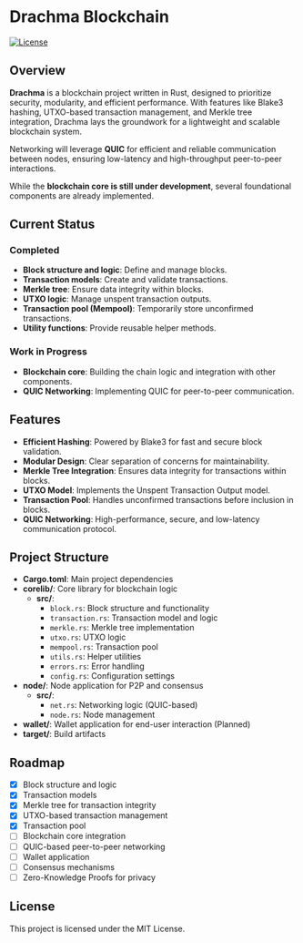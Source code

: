 # Drachma Blockchain

[![License](https://img.shields.io/badge/license-MIT-blue.svg)](LICENSE)

## Overview

**Drachma** is a blockchain project written in Rust, designed to prioritize security, modularity, and efficient performance. With features like Blake3 hashing, UTXO-based transaction management, and Merkle tree integration, Drachma lays the groundwork for a lightweight and scalable blockchain system.

Networking will leverage **QUIC** for efficient and reliable communication between nodes, ensuring low-latency and high-throughput peer-to-peer interactions.

While the **blockchain core is still under development**, several foundational components are already implemented.

## Current Status

### Completed
- **Block structure and logic**: Define and manage blocks.
- **Transaction models**: Create and validate transactions.
- **Merkle tree**: Ensure data integrity within blocks.
- **UTXO logic**: Manage unspent transaction outputs.
- **Transaction pool (Mempool)**: Temporarily store unconfirmed transactions.
- **Utility functions**: Provide reusable helper methods.

### Work in Progress
- **Blockchain core**: Building the chain logic and integration with other components.
- **QUIC Networking**: Implementing QUIC for peer-to-peer communication.

## Features

- **Efficient Hashing**: Powered by Blake3 for fast and secure block validation.
- **Modular Design**: Clear separation of concerns for maintainability.
- **Merkle Tree Integration**: Ensures data integrity for transactions within blocks.
- **UTXO Model**: Implements the Unspent Transaction Output model.
- **Transaction Pool**: Handles unconfirmed transactions before inclusion in blocks.
- **QUIC Networking**: High-performance, secure, and low-latency communication protocol.

## Project Structure

- **Cargo.toml**: Main project dependencies
- **corelib/**: Core library for blockchain logic
  - **src/**:
    - `block.rs`: Block structure and functionality
    - `transaction.rs`: Transaction model and logic
    - `merkle.rs`: Merkle tree implementation
    - `utxo.rs`: UTXO logic
    - `mempool.rs`: Transaction pool
    - `utils.rs`: Helper utilities
    - `errors.rs`: Error handling
    - `config.rs`: Configuration settings
- **node/**: Node application for P2P and consensus
  - **src/**:
    - `net.rs`: Networking logic (QUIC-based)
    - `node.rs`: Node management
- **wallet/**: Wallet application for end-user interaction (Planned)
- **target/**: Build artifacts

## Roadmap

- [x] Block structure and logic
- [x] Transaction models
- [x] Merkle tree for transaction integrity
- [x] UTXO-based transaction management
- [x] Transaction pool
- [ ] Blockchain core integration
- [ ] QUIC-based peer-to-peer networking
- [ ] Wallet application
- [ ] Consensus mechanisms
- [ ] Zero-Knowledge Proofs for privacy

## License

This project is licensed under the MIT License.
